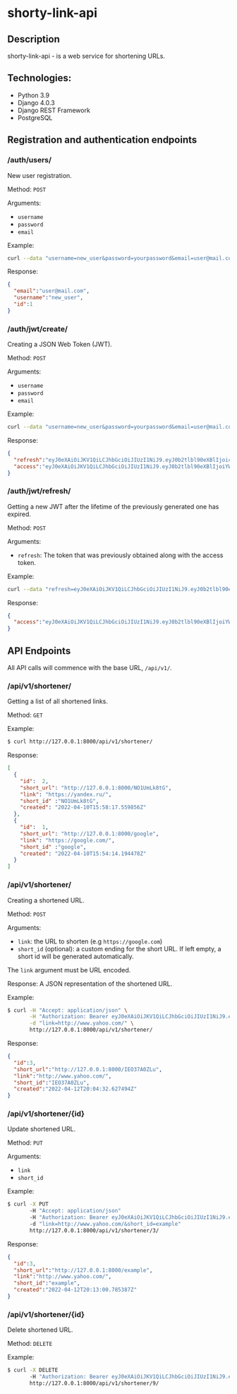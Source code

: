 # shorty-link-api

## Description
shorty-link-api - is a web service for shortening URLs.

## Technologies:
- Python 3.9
- Django 4.0.3
- Django REST Framework
- PostgreSQL

## Registration and authentication endpoints

### /auth/users/
New user registration.

Method: `POST`

Arguments:

- `username`
- `password`
- `email`

Example: 
```bash
curl --data "username=new_user&password=yourpassword&email=user@mail.com" http://127.0.0.1:8000/auth/users/
```
Response:
```json
{
  "email":"user@mail.com",
  "username":"new_user",
  "id":1
}
```
### /auth/jwt/create/

Creating a JSON Web Token (JWT).

Method: `POST`

Arguments:

- `username`
- `password`
- `email`

Example: 
```bash
curl --data "username=new_user&password=yourpassword&email=user@mail.com" http://127.0.0.1:8000/auth/jwt/create/
```
Response:
```json
{
  "refresh":"eyJ0eXAiOiJKV1QiLCJhbGciOiJIUzI1NiJ9.eyJ0b2tlbl90eXBlIjoicmVmcmVzaCIsImV4cCI6MTY0OTg3ODgyOCwianRpIjoiMDUyNDRjNTQ5ZGFjNGUzOTlhYTdkODZlOGFlOTNhYjYiLCJ1c2VyX2lkIjo0fQ.fTSNW91hE3a3iNuDGIzPBIIKs6cwrYKjxCFtXeAccpw",
  "access":"eyJ0eXAiOiJKV1QiLCJhbGciOiJIUzI1NiJ9.eyJ0b2tlbl90eXBlIjoiYWNjZXNzIiwiZXhwIjoxNjQ5NzkyNzI4LCJqdGkiOiI5MzU4MzUwZjA4ZTQ0NDJiYTAzOTNjYmVmMWQyNmNmYiIsInVzZXJfaWQiOjR9.sIrfCNLa_r-mIXsFreEWq2JR1HAGf9abrf-0k3Z6xZA"
}
```
### /auth/jwt/refresh/

Getting a new JWT after the lifetime of the previously generated one has expired.

Method: `POST`

Arguments:

- `refresh`: The token that was previously obtained along with the access token.

Example: 
```bash
curl --data "refresh=eyJ0eXAiOiJKV1QiLCJhbGciOiJIUzI1NiJ9.eyJ0b2tlbl90eXBlIjoicmVmcmVzaCIsImV4cCI6MTY0OTg3ODgyOCwianRpIjoiMDUyNDRjNTQ5ZGFjNGUzOTlhYTdkODZlOGFlOTNhYjYiLCJ1c2VyX2lkIjo0fQ.fTSNW91hE3a3iNuDGIzPBIIKs6cwrYKjxCFtXeAccpw" http://127.0.0.1:8000/auth/jwt/refresh/
```
Response:
```json
{
  "access":"eyJ0eXAiOiJKV1QiLCJhbGciOiJIUzI1NiJ9.eyJ0b2tlbl90eXBlIjoiYWNjZXNzIiwiZXhwIjoxNjQ5NzkzNjY1LCJqdGkiOiIwMDAyMGUwMzQyODQ0NDIxODYzZjA1YWRjNGJkYWM3MCIsInVzZXJfaWQiOjR9.-JJzmdKgKTyjVZG2rzoOguSfUr1UfowQs8ms00MxVDc"
}
```

## API Endpoints

All API calls will commence with the base URL, `/api/v1/`.

### /api/v1/shortener/
Getting a list of all shortened links.

Method: `GET`

Example:
```bash
$ curl http://127.0.0.1:8000/api/v1/shortener/
```

Response:

```json
[
  {
    "id":  2,
    "short_url": "http://127.0.0.1:8000/NO1UmLk8tG",
    "link": "https://yandex.ru/",
    "short_id" :"NO1UmLk8tG",
    "created": "2022-04-10T15:58:17.559856Z"
  },
  {
    "id":  1,
    "short_url": "http://127.0.0.1:8000/google",
    "link": "https://google.com/",
    "short_id" :"google",
    "created": "2022-04-10T15:54:14.194478Z"
  }
]
```

### /api/v1/shortener/
Creating a shortened URL.

Method: `POST`

Arguments:

-   `link`: the URL to shorten (e.g `https://google.com`)
-   `short_id` (optional): a custom ending for the short URL. If left empty, a short id will be generated automatically.

The `link` argument must be URL encoded.

Response: A JSON representation of the shortened URL.

Example: 
```bash
$ curl -H "Accept: application/json" \
       -H "Authorization: Bearer eyJ0eXAiOiJKV1QiLCJhbGciOiJIUzI1NiJ9.eyJ0b2tlbl90eXBlIjoiYWNjZXNzIiwiZXhwIjoxNjQ5NzkzNjY1LCJqdGkiOiIwMDAyMGUwMzQyODQ0NDIxODYzZjA1YWRjNGJkYWM3MCIsInVzZXJfaWQiOjR9.-JJzmdKgKTyjVZG2rzoOguSfUr1UfowQs8ms00MxVDc" \
       -d "link=http://www.yahoo.com/" \ 
       http://127.0.0.1:8000/api/v1/shortener/
```
Response:
```json
{
  "id":3,
  "short_url":"http://127.0.0.1:8000/IEO37A0ZLu",
  "link":"http://www.yahoo.com/",
  "short_id":"IEO37A0ZLu",
  "created":"2022-04-12T20:04:32.627494Z"
}
```
### /api/v1/shortener/{id}
Update shortened URL.

Method: `PUT`

Arguments:

-   `link`
-   `short_id`

Example: 
```bash
$ curl -X PUT 
       -H "Accept: application/json" 
       -H "Authorization: Bearer eyJ0eXAiOiJKV1QiLCJhbGciOiJIUzI1NiJ9.eyJ0b2tlbl90eXBlIjoiYWNjZXNzIiwiZXhwIjoxNjQ5OTY2ODI2LCJqdGkiOiIwYTZkZDA4ODQ3ZmQ0Mzc2YjhjNjJkMTVkODMzYTAzZiIsInVzZXJfaWQiOjR9.jlW3HLyL3aCw-gwiCuIqGR3JeAbuy0wQ9EVGJ7683EU" 
       -d "link=http://www.yahoo.com/&short_id=example" 
       http://127.0.0.1:8000/api/v1/shortener/3/
```
Response:
```json
{
  "id":3,
  "short_url":"http://127.0.0.1:8000/example",
  "link":"http://www.yahoo.com/",
  "short_id":"example",
  "created":"2022-04-12T20:13:00.785387Z"
}
```
### /api/v1/shortener/{id}
Delete shortened URL.

Method: `DELETE`

Example: 
```bash
$ curl -X DELETE 
       -H "Authorization: Bearer eyJ0eXAiOiJKV1QiLCJhbGciOiJIUzI1NiJ9.eyJ0b2tlbl90eXBlIjoiYWNjZXNzIiwiZXhwIjoxNjQ5OTY3Mjc5LCJqdGkiOiIyZDgxYjFhNTdlZmM0OGNjOWFkZWU1YzIyYjA4NTM4YSIsInVzZXJfaWQiOjR9.LlaVjUe8t0bSMFaHxq8j4RJwgsAHt_ABjLOU3Si4OL4" 
       http://127.0.0.1:8000/api/v1/shortener/9/
```